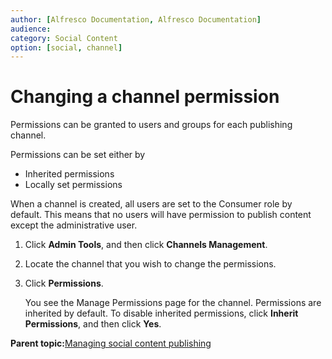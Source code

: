 ```yaml
---
author: [Alfresco Documentation, Alfresco Documentation]
audience: 
category: Social Content
option: [social, channel]
---
```


# Changing a channel permission

Permissions can be granted to users and groups for each publishing channel.

Permissions can be set either by

-   Inherited permissions
-   Locally set permissions

When a channel is created, all users are set to the Consumer role by default. This means that no users will have permission to publish content except the administrative user.

1.  Click **Admin Tools**, and then click **Channels Management**.

2.  Locate the channel that you wish to change the permissions.

3.  Click **Permissions**.

    You see the Manage Permissions page for the channel. Permissions are inherited by default. To disable inherited permissions, click **Inherit Permissions**, and then click **Yes**.


**Parent topic:**[Managing social content publishing](../concepts/admintools-channelsman-intro.md)

